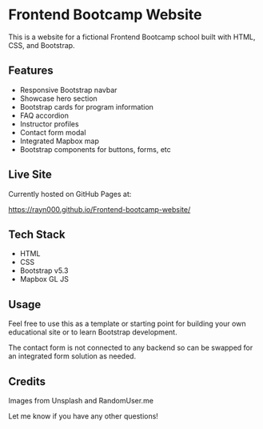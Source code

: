 # Frontend Bootcamp Website

This is a website for a fictional Frontend Bootcamp school built with HTML, CSS, and Bootstrap.

## Features

- Responsive Bootstrap navbar
- Showcase hero section
- Bootstrap cards for program information
- FAQ accordion
- Instructor profiles
- Contact form modal
- Integrated Mapbox map
- Bootstrap components for buttons, forms, etc

## Live Site

Currently hosted on GitHub Pages at:

https://rayn000.github.io/Frontend-bootcamp-website/

## Tech Stack

- HTML
- CSS
- Bootstrap v5.3
- Mapbox GL JS

## Usage

Feel free to use this as a template or starting point for building your own educational site or to learn Bootstrap development.

The contact form is not connected to any backend so can be swapped for an integrated form solution as needed.

## Credits

Images from Unsplash and RandomUser.me

Let me know if you have any other questions!